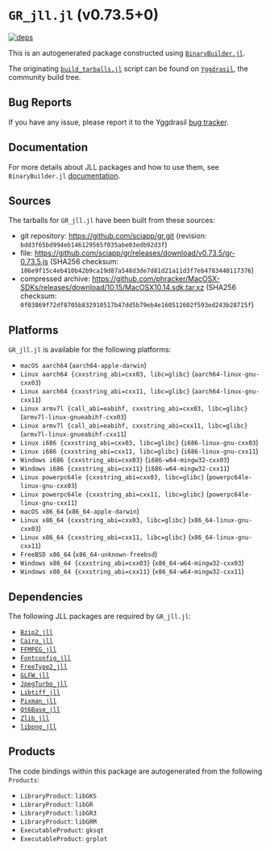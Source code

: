 # `GR_jll.jl` (v0.73.5+0)

[![deps](https://juliahub.com/docs/GR_jll/deps.svg)](https://juliahub.com/ui/Packages/GR_jll/jV9xf?page=2)

This is an autogenerated package constructed using [`BinaryBuilder.jl`](https://github.com/JuliaPackaging/BinaryBuilder.jl).

The originating [`build_tarballs.jl`](https://github.com/JuliaPackaging/Yggdrasil/blob/96111593d8e9aa8aedacaf8a9066008cc9a7b3ac/G/GR/build_tarballs.jl) script can be found on [`Yggdrasil`](https://github.com/JuliaPackaging/Yggdrasil/), the community build tree.

## Bug Reports

If you have any issue, please report it to the Yggdrasil [bug tracker](https://github.com/JuliaPackaging/Yggdrasil/issues).

## Documentation

For more details about JLL packages and how to use them, see `BinaryBuilder.jl` [documentation](https://docs.binarybuilder.org/stable/jll/).

## Sources

The tarballs for `GR_jll.jl` have been built from these sources:

* git repository: https://github.com/sciapp/gr.git (revision: `bdd3f65bd994eb146129565f035abe03edb92d3f`)
* file: https://github.com/sciapp/gr/releases/download/v0.73.5/gr-0.73.5.js (SHA256 checksum: `186e9f15c4eb410b42b9ca19d87a548d3de7d81d21a11d3f7eb4783440117376`)
* compressed archive: https://github.com/phracker/MacOSX-SDKs/releases/download/10.15/MacOSX10.14.sdk.tar.xz (SHA256 checksum: `0f03869f72df8705b832910517b47dd5b79eb4e160512602f593ed243b28715f`)

## Platforms

`GR_jll.jl` is available for the following platforms:

* `macOS aarch64` (`aarch64-apple-darwin`)
* `Linux aarch64 {cxxstring_abi=cxx03, libc=glibc}` (`aarch64-linux-gnu-cxx03`)
* `Linux aarch64 {cxxstring_abi=cxx11, libc=glibc}` (`aarch64-linux-gnu-cxx11`)
* `Linux armv7l {call_abi=eabihf, cxxstring_abi=cxx03, libc=glibc}` (`armv7l-linux-gnueabihf-cxx03`)
* `Linux armv7l {call_abi=eabihf, cxxstring_abi=cxx11, libc=glibc}` (`armv7l-linux-gnueabihf-cxx11`)
* `Linux i686 {cxxstring_abi=cxx03, libc=glibc}` (`i686-linux-gnu-cxx03`)
* `Linux i686 {cxxstring_abi=cxx11, libc=glibc}` (`i686-linux-gnu-cxx11`)
* `Windows i686 {cxxstring_abi=cxx03}` (`i686-w64-mingw32-cxx03`)
* `Windows i686 {cxxstring_abi=cxx11}` (`i686-w64-mingw32-cxx11`)
* `Linux powerpc64le {cxxstring_abi=cxx03, libc=glibc}` (`powerpc64le-linux-gnu-cxx03`)
* `Linux powerpc64le {cxxstring_abi=cxx11, libc=glibc}` (`powerpc64le-linux-gnu-cxx11`)
* `macOS x86_64` (`x86_64-apple-darwin`)
* `Linux x86_64 {cxxstring_abi=cxx03, libc=glibc}` (`x86_64-linux-gnu-cxx03`)
* `Linux x86_64 {cxxstring_abi=cxx11, libc=glibc}` (`x86_64-linux-gnu-cxx11`)
* `FreeBSD x86_64` (`x86_64-unknown-freebsd`)
* `Windows x86_64 {cxxstring_abi=cxx03}` (`x86_64-w64-mingw32-cxx03`)
* `Windows x86_64 {cxxstring_abi=cxx11}` (`x86_64-w64-mingw32-cxx11`)

## Dependencies

The following JLL packages are required by `GR_jll.jl`:

* [`Bzip2_jll`](https://github.com/JuliaBinaryWrappers/Bzip2_jll.jl)
* [`Cairo_jll`](https://github.com/JuliaBinaryWrappers/Cairo_jll.jl)
* [`FFMPEG_jll`](https://github.com/JuliaBinaryWrappers/FFMPEG_jll.jl)
* [`Fontconfig_jll`](https://github.com/JuliaBinaryWrappers/Fontconfig_jll.jl)
* [`FreeType2_jll`](https://github.com/JuliaBinaryWrappers/FreeType2_jll.jl)
* [`GLFW_jll`](https://github.com/JuliaBinaryWrappers/GLFW_jll.jl)
* [`JpegTurbo_jll`](https://github.com/JuliaBinaryWrappers/JpegTurbo_jll.jl)
* [`Libtiff_jll`](https://github.com/JuliaBinaryWrappers/Libtiff_jll.jl)
* [`Pixman_jll`](https://github.com/JuliaBinaryWrappers/Pixman_jll.jl)
* [`Qt6Base_jll`](https://github.com/JuliaBinaryWrappers/Qt6Base_jll.jl)
* [`Zlib_jll`](https://github.com/JuliaBinaryWrappers/Zlib_jll.jl)
* [`libpng_jll`](https://github.com/JuliaBinaryWrappers/libpng_jll.jl)

## Products

The code bindings within this package are autogenerated from the following `Products`:

* `LibraryProduct`: `libGKS`
* `LibraryProduct`: `libGR`
* `LibraryProduct`: `libGR3`
* `LibraryProduct`: `libGRM`
* `ExecutableProduct`: `gksqt`
* `ExecutableProduct`: `grplot`
